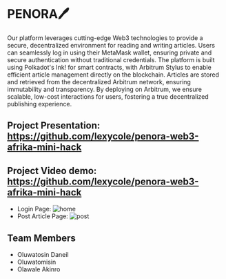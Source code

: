 # PENORA🖊️

Our platform leverages cutting-edge Web3 technologies to provide a secure, decentralized environment for reading and writing articles. Users can seamlessly log in using their MetaMask wallet, ensuring private and secure authentication without traditional credentials. The platform is built using Polkadot's Ink! for smart contracts, with Arbitrum Stylus to enable efficient article management directly on the blockchain. Articles are stored and retrieved from the decentralized Arbitrum network, ensuring immutability and transparency. By deploying on Arbitrum, we ensure scalable, low-cost interactions for users, fostering a true decentralized publishing experience.

## Project Presentation: https://github.com/lexycole/penora-web3-afrika-mini-hack

## Project Video demo: https://github.com/lexycole/penora-web3-afrika-mini-hack
- Login Page: ![home](https://github.com/user-attachments/assets/56da96b2-7fa5-44e8-ac1a-f0bb2b2a1f39)
- Post Article Page: ![post](https://github.com/user-attachments/assets/8fa1caa4-49d8-449d-9c58-ecf1dfcf8ad5)

## Team Members
- Oluwatosin Daneil
- Oluwatomisin
- Olawale Akinro

